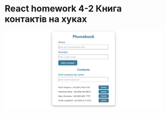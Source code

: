 # React homework 4-2 Книга контактів на хуках

![Creating repo from a template step 1](./assets/3-1.png)
